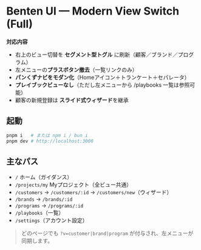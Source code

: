 # Benten UI — Modern View Switch (Full)

**対応内容**
- 右上のビュー切替を **セグメント型トグル** に刷新（顧客／ブランド／プログラム）
- 左メニューの**プラスボタン撤去**（一覧リンクのみ）
- **パンくずナビをモダン化**（Homeアイコン＋トランケート＋セパレータ）
- **プレイブックビューなし**（ただし左メニューから /playbooks 一覧は参照可能）
- 顧客の新規登録は **スライド式ウィザード**を継承

## 起動
```bash
pnpm i   # または npm i / bun i
pnpm dev # http://localhost:3000
```

## 主なパス
- `/` ホーム（ガイダンス）
- `/projects/my` Myプロジェクト（全ビュー共通）
- `/customers` → `/customers/:id` → `/customers/new`（ウィザード）
- `/brands` → `/brands/:id`
- `/programs` → `/programs/:id`
- `/playbooks`（一覧）
- `/settings`（アカウント設定）

> どのページでも `?v=customer|brand|program` が付与され、左メニューが同期します。
